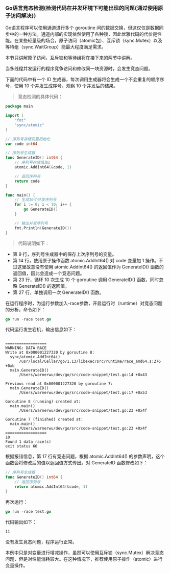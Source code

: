 ### Go语言竞态检测(检测代码在并发环境下可能出现的问题{通过使用原子访问解决})


Go语言程序可以使用通道进行多个 goroutine 间的数据交换，但这仅仅是数据同步中的一种方法。通道内部的实现依然使用了各种锁，因此优雅代码的代价是性能。在某些轻量级的场合，原子访问（atomic包）、互斥锁（sync.Mutex）以及等待组（sync.WaitGroup）能最大程度满足需求。

本节只讲解原子访问，互斥锁和等待组将在接下来的两节中讲解。

当多线程并发运行的程序竞争访问和修改同一块资源时，会发生竞态问题。

下面的代码中有一个 ID 生成器，每次调用生成器将会生成一个不会重复的顺序序号，使用 10 个并发生成序号，观察 10 个并发后的结果。

> 竞态检测的具体代码：

```go
package main

import (
	"fmt"
	"sync/atomic"
)

// 序列号存储变量初始化
var code int64

// 序列号生成器
func GenerateID() int64 {
	// 序列号存储值加1
	atomic.AddInt64(&code, 1)

	// 返回序列号
	return code
}

func main() {
	// 生成10个并发序列号
	for i := 0; i < 10; i++ {
		go GenerateID()
	}

	// 输出并发序列号
	fmt.Println(GenerateID())
}
```

> 代码说明如下：

- 第 9 行，序列号生成器中的保存上次序列号的变量。
- 第 14 行，使用原子操作函数 atomic.AddInt64() 对 code 变量加 1 操作。不过这里故意没有使用 atomic.AddInt64() 的返回值作为 GenerateID() 函数的返回值，因此会造成一个竞态问题。
- 第 23 行，循环 10 次生成 10 个 goroutine 调用 GenerateID() 函数，同时忽略 GenerateID() 的返回值。
- 第 27 行，单独调用一次 GenerateID() 函数。

在运行程序时，为运行参数加入-race参数，开启运行时（runtime）对竞态问题的分析，命令如下：

```go
go run -race test.go
```

代码运行发生宕机，输出信息如下：

```text

==================
WARNING: DATA RACE
Write at 0x000001227320 by goroutine 8:
  sync/atomic.AddInt64()
      /usr/local/Cellar/go/1.13/libexec/src/runtime/race_amd64.s:276 +0xb
  main.GenerateID()
      /Users/warnerwu/dev/go/src/code-snippet/test.go:14 +0x43

Previous read at 0x000001227320 by goroutine 7:
  main.GenerateID()
      /Users/warnerwu/dev/go/src/code-snippet/test.go:17 +0x53

Goroutine 8 (running) created at:
  main.main()
      /Users/warnerwu/dev/go/src/code-snippet/test.go:23 +0x4f

Goroutine 7 (finished) created at:
  main.main()
      /Users/warnerwu/dev/go/src/code-snippet/test.go:23 +0x4f
==================
10
Found 1 data race(s)
exit status 66
```

根据报错信息，第 17 行有竞态问题，根据 atomic.AddInt64() 的参数声明，这个函数会将修改后的值以返回值方式传出。对 GenerateID 函数修改如下：

```go
// 序列号生成器
func GenerateID() int64 {
	// 返回序列号
	return atomic.AddInt64(&code, 1)
}
```

再次运行：

```go
go run -race test.go
```

代码输出如下：

```text
11
```
    
没有发生竞态问题，程序运行正常。

本例中只是对变量进行增减操作，虽然可以使用互斥锁（sync.Mutex）解决竞态问题，但是对性能消耗较大。在这种情况下，推荐使用原子操作（atomic）进行变量操作。





